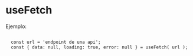 # useFetch

Ejemplo:

```

  const url = 'endpoint de una api';
  const { data: null, loading: true, error: null } = useFetch( url );

```